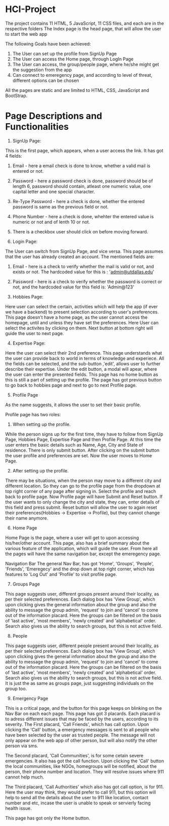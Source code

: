 # HCI-Project

The project contains 11 HTML, 5 JavaScript, 11 CSS files, and each are in the respective folders
The Index page is the head page, that will allow the user to start the web app

The following Goals have been achieved:
 1. The User can set up the profile from SignUp Page
 2. The User can access the Home page, through LogIn Page
 3. The User can access, the group/people page, where he/she might get the suggestion from the app
 4. Can connect to emeregency page, and according to level of threat, different options can be chosen

All the pages are static and are limited to HTML, CSS, JavaScript and BootStrap.

# Page Descriptions and Functionalities

1. SignUp Page:

This is the first page, which appears, when a user access the link.
It has got 4 fields:
 1. Email - here a email check is done to know, whether a valid mail is entered or not.
 2. Password - here a password check is done, password should be of length 6, password should contain, atleast one numeric value, one capital letter and one special character.
 3. Re-Type Password - here a check is done, whether the entered password is same as the previous field or not.
 4. Phone Number - here a check is done, whehter the entered value is numeric or not and of lenth 10 or not.
 5. There is a checkbox user should click on before moving forward.

2. Login Page:

 The User can switch from SignUp Page, and vice versa. This page assumes that the user has already created an account.
 The mentioned fields are:
  1. Email - here is a check to verify whether the mail is valid or not, and exists or not. The hardcoded value for this is : 'admin@utdallas.edu'
  2. Password - here is a check to verify whether the password is correct or not, and the hardcoded value for this field is: 'Admin@123'

3. Hobbies Page:

 Here user can select the certain, activities which will help the app (if ever we have a backend) to present selection according to user's preferences.
 This page doesn't have a home page, as the user cannot access the homepage, until and unless they have set the preferences.
 Here User can select the activites by clicking on them.
 Next button at bottom right will guide the user to next page.
 
4. Expertise Page:

 Here the user can select their 2nd preference. This page understands what the user can provide back to world in terms of knowledge and experiece.
 All the fields can be selected, and the sub-button ,'edit', allows user to further describe their expertise.
 Under the edit button, a modal will apear, where the user can enter the presented fields.
 This page has no home button as this is still a part of setting up the profile.
 The page has got previous button to go back to hobbies page and next to go to next Profile page.
 
5. Profile Page

 As the name suggests, it allows the user to set their basic profile.
 
 Profile page has two roles:
  1. When setting up the profile.
  
   While the person signs up for the first time, they have to follow from SignUp Page, Hobbies Page, Expertise Page and then Profile Page.
   At this time the user enters the basic details such as Name, Age, City and State of residence. There is only submit button.
   After clicking on the submit button the user profile and preferences are set. Now the user moves to Home Page.
   
  2. After setting up the profile.

   There may be situations, when the person may move to a different city and different location. So they can go to the profile page from the dropdown at top right corner of any page after signing in. Select the profile and reach back to profile page.
   Now Profile page will have Submit and Reset button.
   If the user wants to only change the city and state, they can, enter details of this field and press submit. 
   Reset button will allow the user to again reset their preferences(Hobbies -> Expertise -> Profile), but they cannot change their name anymore.
   
6. Home Page

 Home Page is the page, where a user will get to upon accessing his/her/other account. This page, also has a brief summary about the various feature of the application, which will guide the user.
 From here all the pages will have the same navigation bar, except the emeregency page.
 
 Navigation Bar
  The general Nav Bar, has got 'Home', 'Groups', 'People', 'Friends', 'Emeregecy' and the drop down at top right corner, which has features to 'Log Out' and 'Profile' to visit profile page.
  
7. Groups Page

 This page suggests user, different groups present around their locality, as per their selected preferences.
 Each dialog box has 'View Group', which upon clicking gives the general information about the group and also the ability to message the group admin, 'request' to join and 'cancel' to come out of the information placard.
 Here the groups can be filtered on the basis of 'last active', 'most members', 'newly created' and 'alphabetical' order. 
 Search also gives us the ability to search groups, but this is not active field.
 
8. People

  This page suggests user, different people present around their locality, as per their selected preferences.
 Each dialog box has 'View Group', which upon clicking gives the general information about the group and also the ability to message the group admin, 'request' to join and 'cancel' to come out of the information placard.
 Here the groups can be filtered on the basis of 'last active', 'most members', 'newly created' and 'alphabetical' order. 
 Search also gives us the ability to search groups, but this is not active field.
 It is just the as same as groups page, just suggesting individuals on the group too.
 
9. Emergency Page

 This is a critical page, and the button for this page keeps on blinking on the Nav Bar on each each page.
 This page has got 3 placards.
 Each placard is to adress different issues that may be faced by the users, according to its severity.
 The First placard, 'Call Friends', which has call option. Upon clicking the 'Call' button, a emergency messages is sent to all people who have been selected by the user as trusted people. The message will not only appear on the web app of other person, but will also notify the other person via sms.
 
 The Second placard, 'Call Communities', is for some cetain severe emergencies. It also has got the call function. Upon clicking the 'Call' button the local communities, like NGOs, homegroups will be notified, about the person, their phone number and location. They will resolve issues where 911 cannot help much.
 
 The Third placard, 'Call Authorities' which also has got call option, is for 911. Here the user may think, they would prefer to call 911, but this option will help to send all the details about the user to 911 like location, contact number and etc, incase the user is unable to speak or servierly facing health issue.
 
 This page has got only the Home button.
 


 
   

 
